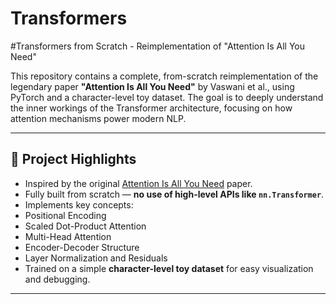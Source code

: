 # Transformers
#Transformers from Scratch - Reimplementation of "Attention Is All You Need"

This repository contains a complete, from-scratch reimplementation of the legendary paper **"Attention Is All You Need"** by Vaswani et al., using PyTorch and a character-level toy dataset. The goal is to deeply understand the inner workings of the Transformer architecture, focusing on how attention mechanisms power modern NLP.

---

## 📌 Project Highlights

-  Inspired by the original [Attention Is All You Need](https://arxiv.org/abs/1706.03762) paper.
- Fully built from scratch — **no use of high-level APIs like `nn.Transformer`**.
-  Implements key concepts:
  - Positional Encoding
  - Scaled Dot-Product Attention
  - Multi-Head Attention
  - Encoder-Decoder Structure
  - Layer Normalization and Residuals
- Trained on a simple **character-level toy dataset** for easy visualization and debugging.

---

